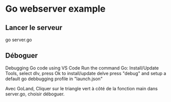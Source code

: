 # Go webserver example

## Lancer le serveur

go server.go


## Déboguer

Debugging Go code using VS Code
Run the command Go: Install/Update Tools, select dlv, press Ok to install/update delve
press "debug" and setup a default go debbugging profile in "launch.json"

Avec GoLand, Cliquer sur le triangle vert à côté de la fonction main dans server.go, choisir déboguer.